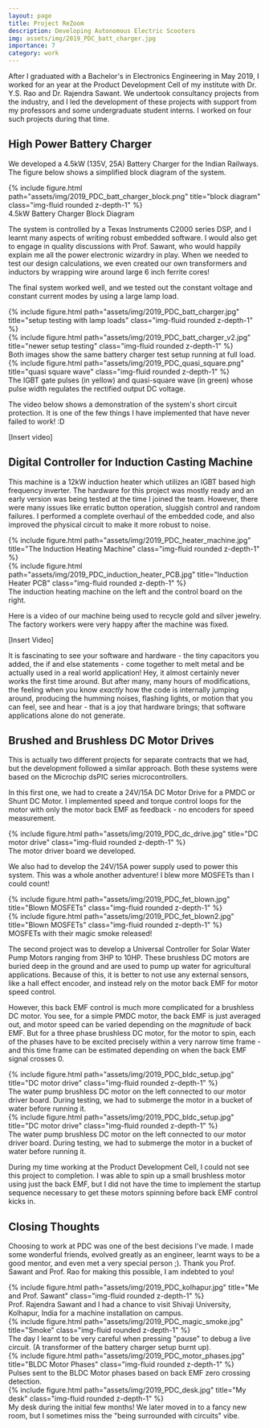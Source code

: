 ```yaml
---
layout: page
title: Project ReZoom
description: Developing Autonomous Electric Scooters
img: assets/img/2019_PDC_batt_charger.jpg
importance: 7
category: work
---
```


After I graduated with a Bachelor's in Electronics Engineering in May 2019, I worked for an year at the Product Development Cell of my institute with Dr. Y.S. Rao and Dr. Rajendra Sawant. We undertook consultancy projects from the industry, and I led the development of these projects with support from my professors and some undergraduate student interns. I worked on four such projects during that time.

## High Power Battery Charger

We developed a 4.5kW (135V, 25A) Battery Charger for the Indian Railways. The figure below shows a simplified block diagram of the system.

<div class="row">
    <div class="col-sm mt-3 mt-md-0">
        {% include figure.html path="assets/img/2019_PDC_batt_charger_block.png" title="block diagram" class="img-fluid rounded z-depth-1" %}
    </div>
</div>
<div class="caption">
    4.5kW Battery Charger Block Diagram
</div>


The system is controlled by a Texas Instruments C2000 series DSP, and I learnt many aspects of writing robust embedded software. I would also get to engage in quality discussions with Prof. Sawant, who would happily explain me all the power electronic wizardry in play. When we needed to test our design calculations, we even created our own transformers and inductors by wrapping wire around large 6 inch ferrite cores!

The final system worked well, and we tested out the constant voltage and constant current modes by using a large lamp load. 

<div class="row">
    <div class="col-sm mt-3 mt-md-0">
        {% include figure.html path="assets/img/2019_PDC_batt_charger.jpg" title="setup testing with lamp loads" class="img-fluid rounded z-depth-1" %}
    </div>
    <div class="col-sm mt-3 mt-md-0">
        {% include figure.html path="assets/img/2019_PDC_batt_charger_v2.jpg" title="newer setup testing" class="img-fluid rounded z-depth-1" %}
    </div>
</div>
<div class="caption">
    Both images show the same battery charger test setup running at full load. 
</div>

<div class="row">
    <div class="col-sm mt-3 mt-md-0">
        {% include figure.html path="assets/img/2019_PDC_quasi_square.png" title="quasi square wave" class="img-fluid rounded z-depth-1" %}
    </div>
</div>
<div class="caption">
   The IGBT gate pulses (in yellow) and quasi-square wave (in green) whose pulse width regulates the rectified output DC voltage. 
</div>

The video below shows a demonstration of the system's short circuit protection. It is one of the few things I have implemented that have never failed to work! :D

[Insert video]

## Digital Controller for Induction Casting Machine

This machine is a 12kW induction heater which utilizes an IGBT based high frequency inverter. The hardware for this project was mostly ready and an early version was being tested at the time I joined the team. However, there were many issues like erratic button operation, sluggish control and random failures. I performed a complete overhaul of the embedded code, and also improved the physical circuit to make it more robust to noise. 

<div class="row">
    <div class="col-sm mt-3 mt-md-0">
        {% include figure.html path="assets/img/2019_PDC_heater_machine.jpg" title="The Induction Heating Machine" class="img-fluid rounded z-depth-1" %}
    </div>
    <div class="col-sm mt-3 mt-md-0">
        {% include figure.html path="assets/img/2019_PDC_induction_heater_PCB.jpg" title="Induction Heater PCB" class="img-fluid rounded z-depth-1" %}
    </div>
</div>
<div class="caption">
    The induction heating machine on the left and the control board on the right. 
</div>


Here is a video of our machine being used to recycle gold and silver jewelry. The factory workers were very happy after the machine was fixed. 

[Insert Video]

It is fascinating to see your software and hardware - the tiny capacitors you added, the if and else statements - come together to melt metal and be actually used in a real world application! Hey, it almost certainly never works the first time around. But after many, many hours of modifications, the feeling when you know _exactly_ how the code is internally jumping around, producing the humming noises, flashing lights, or motion that you can feel, see and hear - that is a joy that hardware brings; that software applications alone do not generate.

## Brushed and Brushless DC Motor Drives

This is actually two different projects for separate contracts that we had, but the development followed a similar approach. Both these systems were based on the Microchip dsPIC series microcontrollers.

In this first one, we had to create a 24V/15A DC Motor Drive for a PMDC or Shunt DC Motor. I implemented speed and torque control loops for the motor with only the motor back EMF as feedback - no encoders for speed measurement. 

<div class="row">
    <div class="col-sm mt-3 mt-md-0">
        {% include figure.html path="assets/img/2019_PDC_dc_drive.jpg" title="DC motor drive" class="img-fluid rounded z-depth-1" %}
    </div>
</div>
<div class="caption">
    The motor driver board we developed. 
</div>

We also had to develop the 24V/15A power supply used to power this system. This was a whole another adventure! I blew more MOSFETs than I could count!

<div class="row">
    <div class="col-sm mt-3 mt-md-0">
        {% include figure.html path="assets/img/2019_PDC_fet_blown.jpg" title="Blown MOSFETs" class="img-fluid rounded z-depth-1" %}
    </div>
    <div class="col-sm mt-3 mt-md-0">
        {% include figure.html path="assets/img/2019_PDC_fet_blown2.jpg" title="Blown MOSFETs" class="img-fluid rounded z-depth-1" %}
    </div>
</div>
<div class="caption">
    MOSFETs with their magic smoke released! 
</div>

The second project was to develop a Universal Controller for Solar Water Pump Motors ranging from 3HP to 10HP. These brushless DC motors are buried deep in the ground and are used to pump up water for agricultural applications. Because of this, it is better to not use any external sensors, like a hall effect encoder, and instead rely on the motor back EMF for motor speed control. 

However, this back EMF control is much more complicated for a brushless DC motor. You see, for a simple PMDC motor, the back EMF is just averaged out, and motor speed can be varied depending on the _magnitude_ of back EMF. But for a three phase brushless DC motor, for the motor to spin, each of the phases have to be excited precisely within a very narrow time frame - and this time frame can be estimated depending on when the back EMF signal crosses 0.

<div class="row">
    <div class="col-sm mt-3 mt-md-0">
        {% include figure.html path="assets/img/2019_PDC_bldc_setup.jpg" title="DC motor drive" class="img-fluid rounded z-depth-1" %}
    </div>
</div>
<div class="caption">
    The water pump brushless DC motor on the left connected to our motor driver board. During testing, we had to submerge the motor in a bucket of water before running it.
</div>

<div class="row">
    <div class="col-sm mt-3 mt-md-0">
        {% include figure.html path="assets/img/2019_PDC_bldc_setup.jpg" title="DC motor drive" class="img-fluid rounded z-depth-1" %}
    </div>
</div>
<div class="caption">
    The water pump brushless DC motor on the left connected to our motor driver board. During testing, we had to submerge the motor in a bucket of water before running it.
</div>

During my time working at the Product Development Cell, I could not see this project to completion. I was able to spin up a small brushless motor using just the back EMF, but I did not have the time to implement the startup sequence necessary to get these motors spinning before back EMF control kicks in.

## Closing Thoughts

Choosing to work at PDC was one of the best decisions I've made. I made some wonderful friends, evolved greatly as an engineer, learnt ways to be a good mentor, and even met a very special person ;). Thank you Prof. Sawant and Prof. Rao for making this possible, I am indebted to you!

<div class="row">
    <div class="col-sm mt-3 mt-md-0">
        {% include figure.html path="assets/img/2019_PDC_kolhapur.jpg" title="Me and Prof. Sawant" class="img-fluid rounded z-depth-1" %}
    </div>
</div>
<div class="caption">
    Prof. Rajendra Sawant and I had a chance to visit Shivaji University, Kolhapur, India for a machine installation on campus.
</div>

<div class="row">
    <div class="col-sm mt-3 mt-md-0">
        {% include figure.html path="assets/img/2019_PDC_magic_smoke.jpg" title="Smoke" class="img-fluid rounded z-depth-1" %}
    </div>
</div>
<div class="caption">
    The day I learnt to be very careful when pressing "pause" to debug a live circuit. (A transformer of the battery charger setup burnt up).
</div>

<div class="row">
    <div class="col-sm mt-3 mt-md-0">
        {% include figure.html path="assets/img/2019_PDC_motor_phases.jpg" title="BLDC Motor Phases" class="img-fluid rounded z-depth-1" %}
    </div>
</div>
<div class="caption">
    Pulses sent to the BLDC Motor phases based on back EMF zero crossing detection. 
</div>

<div class="row">
    <div class="col-sm mt-3 mt-md-0">
        {% include figure.html path="assets/img/2019_PDC_desk.jpg" title="My desk" class="img-fluid rounded z-depth-1" %}
    </div>
</div>
<div class="caption">
    My desk during the initial few months! We later moved in to a fancy new room, but I sometimes miss the "being surrounded with circuits" vibe. 
</div>